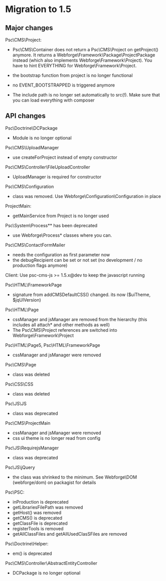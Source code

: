 Migration to 1.5
====================

## Major changes

Psc\CMS\Project:
  - Psc\CMS\Container does not return a Psc\CMS\Project on getProject() anymore. It returns a Webforge\Framework\Package\ProjectPackage instead (which also implements Webforge\Framework\Project). You have to  hint EVERYTHING for Webforge\Framework\Project.
  - the bootstrap function from project is no longer functional
  - no EVENT_BOOTSTRAPPED is triggered anymore

- The include path is no longer set automatically to src(!). Make sure that you can load everything with composer

## API changes

Psc\Doctrine\DCPackage
- Module is no longer optional

Psc\CMS\UploadManager
- use createForProject instead of empty constructor

Psc\CMS\Controller\FileUploadController
- UploadManager is required for constructor

Psc\CMS\Configuration
- class was removed. Use Webforge\Configuration\Configuration in place

ProjectMain:
 - getMainService from Project is no longer used

Psc\System\Process** has been deprecated
- use Webforge\Process\* classes where you can.

Psc\CMS\ContactFormMailer
- needs the configuration as first parameter now
- the debugRecipient can be set or not set (no development / no production flags anymore)

Client:
Use psc-cms-js >= 1.5.x@dev to keep the javascript running 

Psc\HTML\FrameworkPage
  - signature from addCMSDefaultCSS() changed. its now ($uiTheme, $jqUIVersion)

Psc\HTML\Page
  - cssManager and jsManager are removed from the hierarchy (this includes all attach* and other methods as well)
  - The Psc\CMS\Project references are switched into Webforge\Framework\Project

Psc\HTML\Page5, Psc\HTML\FrameworkPage
  - cssManager and jsManager were removed

Psc\CMS\Page
  - class was deleted

Psc\CSS\CSS
  - class was deleted

Psc\JS\JS
  - class was deprecated

Psc\CMS\ProjectMain
  - cssManager and jsManager were removed
  - css ui theme is no longer read from config

Psc\JS\RequirejsManager
  - class was deprecated

Psc\JS\jQuery
  - the class was shrinked to the minimum. See Webforge\DOM (webforge/dom) on packagist for details

Psc\PSC:
  - inProduction is deprecated
  - getLibrariesFilePath was removed
  - getHost() was removed
  - getCMS() is deprecated
  - getClassFile is deprecated
  - registerTools is removed
  - getAllClassFiles and getAllUsedClasSFiles are removed

Psc\Doctrine\Helper:
  - em() is deprecated

Psc\CMS\Controller\AbstractEntityController
  - DCPackage is no longer optional